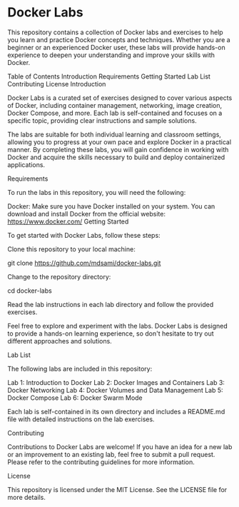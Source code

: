 # Docker Labs

This repository contains a collection of Docker labs and exercises to help you learn and practice Docker concepts and techniques. Whether you are a beginner or an experienced Docker user, these labs will provide hands-on experience to deepen your understanding and improve your skills with Docker.

Table of Contents
Introduction
Requirements
Getting Started
Lab List
Contributing
License
Introduction

Docker Labs is a curated set of exercises designed to cover various aspects of Docker, including container management, networking, image creation, Docker Compose, and more. Each lab is self-contained and focuses on a specific topic, providing clear instructions and sample solutions.

The labs are suitable for both individual learning and classroom settings, allowing you to progress at your own pace and explore Docker in a practical manner. By completing these labs, you will gain confidence in working with Docker and acquire the skills necessary to build and deploy containerized applications.

Requirements

To run the labs in this repository, you will need the following:

Docker: Make sure you have Docker installed on your system. You can download and install Docker from the official website: https://www.docker.com/
Getting Started

To get started with Docker Labs, follow these steps:

Clone this repository to your local machine:

git clone https://github.com/mdsami/docker-labs.git


Change to the repository directory:

cd docker-labs


Read the lab instructions in each lab directory and follow the provided exercises.

Feel free to explore and experiment with the labs. Docker Labs is designed to provide a hands-on learning experience, so don't hesitate to try out different approaches and solutions.

Lab List

The following labs are included in this repository:

Lab 1: Introduction to Docker
Lab 2: Docker Images and Containers
Lab 3: Docker Networking
Lab 4: Docker Volumes and Data Management
Lab 5: Docker Compose
Lab 6: Docker Swarm Mode

Each lab is self-contained in its own directory and includes a README.md file with detailed instructions on the lab exercises.

Contributing

Contributions to Docker Labs are welcome! If you have an idea for a new lab or an improvement to an existing lab, feel free to submit a pull request. Please refer to the contributing guidelines for more information.

License

This repository is licensed under the MIT License. See the LICENSE file for more details.